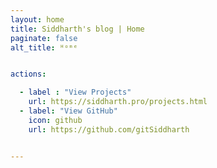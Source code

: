 ```yaml
---
layout: home
title: Siddharth's blog | Home
paginate: false
alt_title: ᴴᵒᵐᵉ


actions:

  - label : "View Projects"
    url: https://siddharth.pro/projects.html
  - label: "View GitHub"
    icon: github
    url: https://github.com/gitSiddharth


---
```


